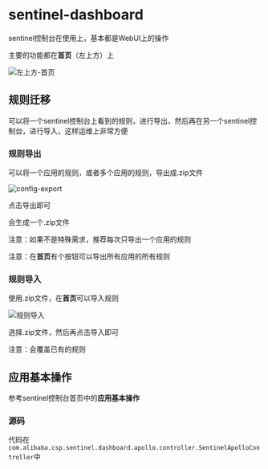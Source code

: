 # sentinel-dashboard

sentinel控制台在使用上，基本都是WebUI上的操作

主要的功能都在**首页**（左上方）上

![左上方-首页](https://user-images.githubusercontent.com/15523186/112841525-2947c280-90d3-11eb-9a96-480108c01da5.png)

## 规则迁移

可以将一个sentinel控制台上看到的规则，进行导出，然后再在另一个sentinel控制台，进行导入，这样运维上非常方便

### 规则导出

可以将一个应用的规则，或者多个应用的规则，导出成.zip文件

![config-export](https://user-images.githubusercontent.com/15523186/112841415-06b5a980-90d3-11eb-9d36-6efc52896ac7.png)

点击导出即可

会生成一个.zip文件

注意：如果不是特殊需求，推荐每次只导出一个应用的规则

注意：在**首页**有个按钮可以导出所有应用的所有规则

### 规则导入

使用.zip文件，在**首页**可以导入规则

![规则导入](https://user-images.githubusercontent.com/15523186/112841684-5bf1bb00-90d3-11eb-91a7-a351f2de996f.png)

选择.zip文件，然后再点击导入即可

注意：会覆盖已有的规则

## 应用基本操作

参考sentinel控制台首页中的**应用基本操作**

### 源码

代码在`com.alibaba.csp.sentinel.dashboard.apollo.controller.SentinelApolloController`中